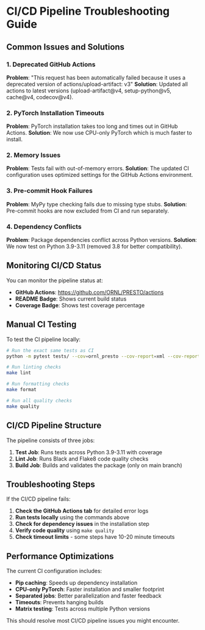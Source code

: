 # CI/CD Pipeline Troubleshooting Guide

## Common Issues and Solutions

### 1. Deprecated GitHub Actions
**Problem**: "This request has been automatically failed because it uses a deprecated version of actions/upload-artifact: v3"
**Solution**: Updated all actions to latest versions (upload-artifact@v4, setup-python@v5, cache@v4, codecov@v4).

### 2. PyTorch Installation Timeouts
**Problem**: PyTorch installation takes too long and times out in GitHub Actions.
**Solution**: We now use CPU-only PyTorch which is much faster to install.

### 2. Memory Issues
**Problem**: Tests fail with out-of-memory errors.
**Solution**: The updated CI configuration uses optimized settings for the GitHub Actions environment.

### 3. Pre-commit Hook Failures
**Problem**: MyPy type checking fails due to missing type stubs.
**Solution**: Pre-commit hooks are now excluded from CI and run separately.

### 4. Dependency Conflicts
**Problem**: Package dependencies conflict across Python versions.
**Solution**: We now test on Python 3.9-3.11 (removed 3.8 for better compatibility).

## Monitoring CI/CD Status

You can monitor the pipeline status at:
- **GitHub Actions**: https://github.com/ORNL/PRESTO/actions
- **README Badge**: Shows current build status
- **Coverage Badge**: Shows test coverage percentage

## Manual CI Testing

To test the CI pipeline locally:

```bash
# Run the exact same tests as CI
python -m pytest tests/ --cov=ornl_presto --cov-report=xml --cov-report=term-missing

# Run linting checks
make lint

# Run formatting checks
make format

# Run all quality checks
make quality
```

## CI/CD Pipeline Structure

The pipeline consists of three jobs:

1. **Test Job**: Runs tests across Python 3.9-3.11 with coverage
2. **Lint Job**: Runs Black and Flake8 code quality checks
3. **Build Job**: Builds and validates the package (only on main branch)

## Troubleshooting Steps

If the CI/CD pipeline fails:

1. **Check the GitHub Actions tab** for detailed error logs
2. **Run tests locally** using the commands above
3. **Check for dependency issues** in the installation step
4. **Verify code quality** using `make quality`
5. **Check timeout limits** - some steps have 10-20 minute timeouts

## Performance Optimizations

The current CI configuration includes:

- **Pip caching**: Speeds up dependency installation
- **CPU-only PyTorch**: Faster installation and smaller footprint
- **Separated jobs**: Better parallelization and faster feedback
- **Timeouts**: Prevents hanging builds
- **Matrix testing**: Tests across multiple Python versions

This should resolve most CI/CD pipeline issues you might encounter.
